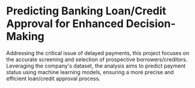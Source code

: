# Predicting Banking Loan/Credit Approval for Enhanced Decision-Making
Addressing the critical issue of delayed payments, this project focuses on the accurate screening and selection of prospective borrowers/creditors. Leveraging the company's dataset, the analysis aims to predict payment status using machine learning models, ensuring a more precise and efficient loan/credit approval process.
